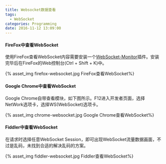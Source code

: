 ```yaml
---
title: Websocket数据查看
tags:
  - WebSocket
categories: Programming
date: 2016-11-12 13:09:00
---
```



#### FireFox中查看WebSocket

使用FireFox查看WebSocket内容需要安装一个[WebSocket-Monitor](https://addons.mozilla.org/en-US/firefox/addon/websocket-monitor/)插件。安装完毕后在FireFox的Web控制台(Ctrl + Shift + K)中。


{% asset_img firefox-websocket.jpg FireFox查看WebSocket%}

<!-- more -->

#### Google Chrome中查看WebSocket

Google Chrome自带查看模块，如下图所示。F12进入开发者页面，选择NetWork选项卡，选择WS(WebSocket)选项卡。

{% asset_img chrome-websocket.jpg Google Chrome查看WebSocket%}


#### Fiddler中查看WebSocket

在请求时选择任意WebSocket Session，即可出现WebSocket流量数据画面，不过是乱码，未找到合适的解决乱码的方案。

{% asset_img fiddler-websocket.jpg Fiddler查看WebSocket%}


